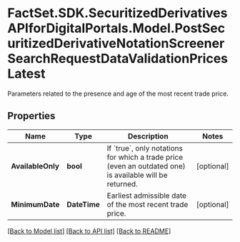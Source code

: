 # FactSet.SDK.SecuritizedDerivativesAPIforDigitalPortals.Model.PostSecuritizedDerivativeNotationScreenerSearchRequestDataValidationPricesLatest
Parameters related to the presence and age of the most recent trade price.

## Properties

Name | Type | Description | Notes
------------ | ------------- | ------------- | -------------
**AvailableOnly** | **bool** | If &#x60;true&#x60;, only notations for which a trade price (even an outdated one) is available will be returned. | [optional] 
**MinimumDate** | **DateTime** | Earliest admissible date of the most recent trade price. | [optional] 

[[Back to Model list]](../README.md#documentation-for-models) [[Back to API list]](../README.md#documentation-for-api-endpoints) [[Back to README]](../README.md)


